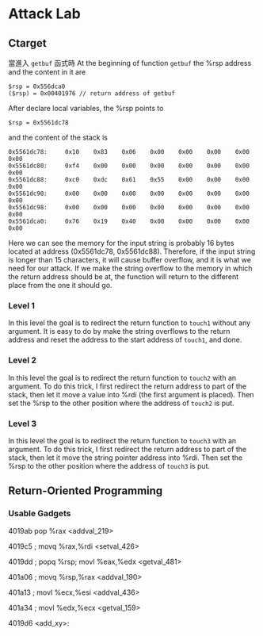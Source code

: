 # Attack Lab

## Ctarget

當進入 `getbuf` 函式時
At the beginning of function `getbuf` the %rsp address and the content in it are

```shell
$rsp = 0x556dca0
($rsp) = 0x00401976 // return address of getbuf
```

After declare local variables, the %rsp points to

```shell
$rsp = 0x5561dc78
```

and the content of the stack is

```shell
0x5561dc78:     0x10    0x83    0x06    0x00    0x00    0x00    0x00    0x00
0x5561dc80:     0xf4    0x00    0x00    0x00    0x00    0x00    0x00    0x00
0x5561dc88:     0xc0    0xdc    0x61    0x55    0x00    0x00    0x00    0x00
0x5561dc90:     0x00    0x00    0x00    0x00    0x00    0x00    0x00    0x00
0x5561dc98:     0x00    0x00    0x00    0x00    0x00    0x00    0x00    0x00
0x5561dca0:     0x76    0x19    0x40    0x00    0x00    0x00    0x00    0x00
```

Here we can see the memory for the input string is probably 16 bytes located at
address (0x5561dc78, 0x5561dc88). Therefore, if the input string is longer than
15 characters, it will cause buffer overflow, and it is what we need for our
attack. If we make the string overflow to the memory in which the return
address should be at, the function will return to the different place from the
one it should go.

### Level 1

In this level the goal is to redirect the return function to `touch1` without
any argument. It is easy to do by make the string overflows to the return
address and reset the address to the start address of `touch1`, and done.

### Level 2

In this level the goal is to redirect the return function to `touch2` with an
argument. To do this trick, I first redirect the return address to part of 
the stack, then let it move a value into %rdi (the first argument is placed).
Then set the %rsp to the other position where the address of `touch2` is put.

### Level 3

In this level the goal is to redirect the return function to `touch3` with an
argument. To do this trick, I first redirect the return address to part of 
the stack, then let it move the string pointer address into %rdi. Then set the
%rsp to the other position where the address of `touch3` is put.

## Return-Oriented Programming

### Usable Gadgets

4019ab
pop %rax
<addval_219>

4019c5
; movq %rax,%rdi
<setval_426>

4019dd
; popq %rsp; movl %eax,%edx
<getval_481>

401a06
; movq %rsp,%rax
<addval_190>

401a13
; movl %ecx,%esi
<addval_436>

401a34
; movl %edx,%ecx
<getval_159>

4019d6
<add_xy>:
